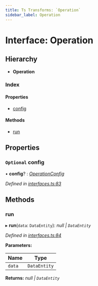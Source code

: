 ```yaml
---
title: Ts Transforms: `Operation`
sidebar_label: Operation
---
```


# Interface: Operation

## Hierarchy

* **Operation**

### Index

#### Properties

* [config](operation.md#optional-config)

#### Methods

* [run](operation.md#run)

## Properties

### `Optional` config

• **config**? : *[OperationConfig](../overview.md#operationconfig)*

*Defined in [interfaces.ts:83](https://github.com/terascope/teraslice/blob/6aab1cd2/packages/ts-transforms/src/interfaces.ts#L83)*

## Methods

###  run

▸ **run**(`data`: `DataEntity`): *null | `DataEntity`*

*Defined in [interfaces.ts:84](https://github.com/terascope/teraslice/blob/6aab1cd2/packages/ts-transforms/src/interfaces.ts#L84)*

**Parameters:**

Name | Type |
------ | ------ |
`data` | `DataEntity` |

**Returns:** *null | `DataEntity`*

